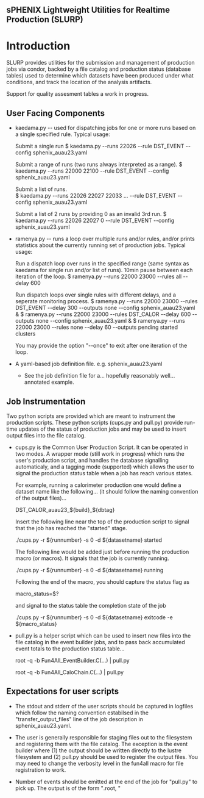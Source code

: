 sPHENIX Lightweight Utilities for Realtime Production (SLURP)
-------------------------------------------------------------

# Introduction

SLURP provides utilities for the submission and management of
production jobs via condor, backed by a file catalog and
production status (database tables) used to determine which
datasets have been produced under what conditions, and track
the location of the analysis artifacts.

Support for quality assesment tables a work in progress.

## User Facing Components

- kaedama.py -- used for dispatching jobs for one or more runs
  based on a single specified rule.  Typical usage:

  Submit a single run
  $ kaedama.py --runs 22026 --rule DST_EVENT --config sphenix_auau23.yaml

  Submit a range of runs (two runs always interpreted as a range).
  $ kaedama.py --runs 22000 22100 --rule DST_EVENT --config sphenix_auau23.yaml

  Submit a list of runs.  
  $ kaedama.py --runs 22026 22027 22033 ...  --rule DST_EVENT --config sphenix_auau23.yaml

  Submit a list of 2 runs by providing 0 as an invalid 3rd run.
  $ kaedama.py --runs 22026 22027 0  --rule DST_EVENT --config sphenix_auau23.yaml

- ramenya.py -- runs a loop over multiple runs and/or rules, and/or prints statistics
  about the currently running set of production jobs.  Typical usage:

  Run a dispatch loop over runs in the specified range (same syntax as kaedama for
  single run and/or list of runs).  10min pause between each iteration of the loop.
  $ ramenya.py --runs 22000 23000 --rules all --delay 600

  Run dispatch loops over single rules with different delays, and a seperate monitoring
  process.
  $ ramenya.py --runs 22000 23000 --rules DST_EVENT --delay 300 --outputs none --config sphenix_auau23.yaml &
  $ ramenya.py --runs 22000 23000 --rules DST_CALOR --delay 600 --outputs none --config sphenix_auau23.yaml &
  $ ramenya.py --runs 22000 23000 --rules none      --delay  60 --outputs pending started clusters

  You may provide the option "--once" to exit after one iteration of the loop.

- A yaml-based job definition file.  e.g. sphenix_auau23.yaml

  - See the job definition file for a... hopefully reasonably well... annotated
    example.

## Job Instrumentation

Two python scripts are provided which are meant to instrument the production scripts.
These python scripts (cups.py and pull.py) provide run-time updates of the status
of production jobs and may be used to insert output files into the file catalog.

- cups.py is the Common User Production Script.  It can be operated in two modes.  A
  wrapper mode (still work in progress) which runs the user's production script, and
  handles the database signalling automaticaly, and a tagging mode (supported) which
  allows the user to signal the production status table when a job has reach various
  states.  

  For example, running a calorimeter production one would define a dataset name like
  the following... (it should follow the naming convention of the output files)...

  DST_CALOR_auau23_${build}_${dbtag}

  Insert the following line near the top of the production script to signal that the
  job has reached the "started" stage.
  
  ./cups.py -r ${runnumber} -s 0 -d ${datasetname} started  

  The following line would be added just before running the production macro (or macros).
  It signals that the job is currently running.

  ./cups.py -r ${runnumber} -s 0 -d ${datasetname} running

  Following the end of the macro, you should capture the status flag as

  macro_status=$?

  and signal to the status table the completion state of the job

  ./cups.py -r ${runnumber} -s 0 -d ${datasetname} exitcode -e ${macro_status}


- pull.py is a helper script which can be used to insert new files into the file
  catalog in the event builder jobs, and to pass back accumulated event totals to
  the production status table...

  root -q -b Fun4All_EventBuilder.C(...) | pull.py

  root -q -b Fun4All_CaloChain.C(...) | pull.py

## Expectations for user scripts

  - The stdout and stderr of the user scripts should be captured in logfiles which
    follow the naming convention estabilsed in the "transfer_output_files" line of
    the job description in sphenix_auau23.yaml.

  - The user is generally responsible for staging files out to the filesystem and
    registering them with the file catalog.  The exception is the event builder
    where (1) the output should be written directly to the lustre filesystem and
    (2) pull.py should be used to register the output files.  You may need to change
    the verbosity level in the fun4all macro for file registration to work.

  - Number of events should be emitted at the end of the job for "pull.py" to pick up.
    The output is of the form "<output file>.root, <nevents>"


